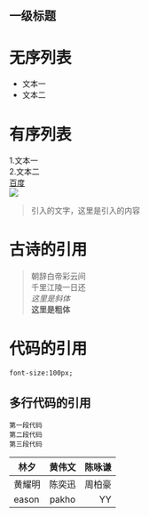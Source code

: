 ##  一级标题
# 无序列表
-  文本一
-  文本二  
# 有序列表
1.文本一  
2.文本二   
[百度](http//:www.baidu.com)  
![](o.jpg)  
> 引入的文字，这里是引入的内容  
# 古诗的引用  
> 朝辞白帝彩云间  
> 千里江陵一日还    
*这里是斜体*  
**这里是粗体**  
# 代码的引用  
`font-size:100px;`  
## 多行代码的引用  
```
第一段代码
第二段代码
第三段代码  
```

| 林夕      |黄伟文 |  陈咏谦 |
|----------|:-----:|-------:|
|黄耀明|陈奕迅|周柏豪|
|eason|pakho|YY|

